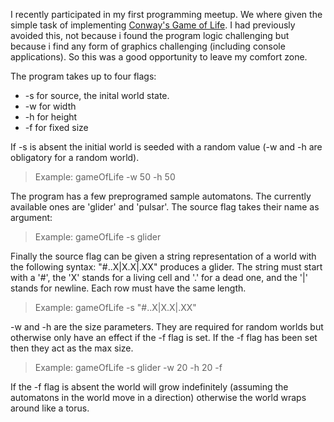 I recently participated in my first programming meetup. We where given the simple task of implementing [Conway's Game of Life](https://en.wikipedia.org/wiki/Conway%27s_Game_of_Life).
I had previously avoided this, not because i found the program logic challenging but because i find any form of graphics challenging (including console applications). So this was a good opportunity to leave my comfort zone.

The program takes up to four flags:
* -s for source, the inital world state.
* -w for width
* -h for height
* -f for fixed size

If -s is absent the initial world is seeded with a random value (-w and -h are obligatory for a random world).
> Example:
> gameOfLife -w 50 -h 50

The program has a few preprogramed sample automatons. The currently available ones are 'glider' and 'pulsar'.
The source flag takes their name as argument:
> Example:
>gameOfLife -s glider

Finally the source flag can be given a string representation of a world with the following syntax:
"#..X|X.X|.XX" produces a glider. The string must start with a '#', the 'X' stands for a living cell and '.' for a dead one, and the '|' stands for newline. Each row must have the same length.
> Example:
> gameOfLife -s "#..X|X.X|.XX"

-w and -h are the size parameters.
They are required for random worlds but otherwise only have an effect if the -f flag is set.
If the -f flag has been set then they act as the max size.
> Example:
> gameOfLife -s glider -w 20 -h 20 -f

If the -f flag is absent the world will grow indefinitely (assuming the automatons in the world move in a direction) otherwise the world wraps around like a torus.
